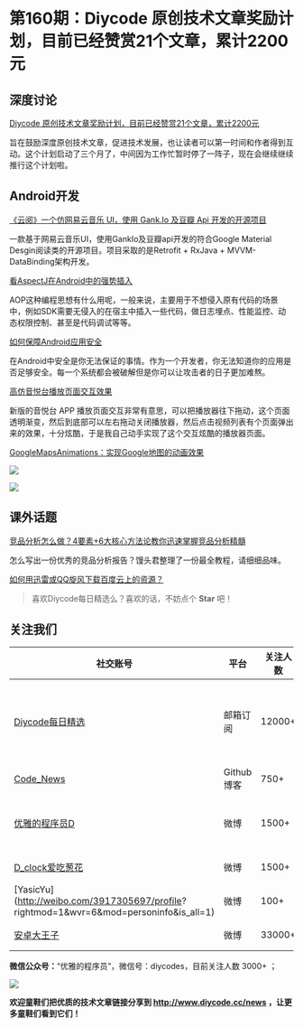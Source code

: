 # 第160期：Diycode 原创技术文章奖励计划，目前已经赞赏21个文章，累计2200元

## 深度讨论

[Diycode 原创技术文章奖励计划，目前已经赞赏21个文章，累计2200元](https://www.diycode.cc/wiki/encouragement)

旨在鼓励深度原创技术文章，促进技术发展，也让读者可以第一时间和作者得到互动。这个计划启动了三个月了，中间因为工作忙暂时停了一阵子，现在会继续继续推行这个计划啦。

## Android开发

[《云阅》一个仿网易云音乐 UI，使用 Gank.Io 及豆瓣 Api 开发的开源项目](https://www.diycode.cc/topics/570)

一款基于网易云音乐UI，使用GankIo及豆瓣api开发的符合Google Material Desgin阅读类的开源项目。项目采取的是Retrofit + RxJava + MVVM-DataBinding架构开发。

[看AspectJ在Android中的强势插入](http://www.jianshu.com/p/5c9f1e8894ec)

AOP这种编程思想有什么用呢，一般来说，主要用于不想侵入原有代码的场景中，例如SDK需要无侵入的在宿主中插入一些代码，做日志埋点、性能监控、动态权限控制、甚至是代码调试等等。

[如何保障Android应用安全](http://www.jianshu.com/p/bcf11bf96c1f)

在Android中安全是你无法保证的事情。作为一个开发者，你无法知道你的应用是否足够安全。每一个系统都会被破解但是你可以让攻击者的日子更加难熬。

[高仿音悦台播放页面交互效果](http://www.jianshu.com/p/3cec604c6609)

新版的音悦台 APP 播放页面交互非常有意思，可以把播放器往下拖动，这个页面透明渐变，然后到底部可以左右拖动关闭播放器，然后点击视频列表有个页面弹出来的效果，十分炫酷，于是我自己动手实现了这个交互炫酷的播放器页面。

[GoogleMapsAnimations：实现Google地图的动画效果](https://github.com/aarsy/GoogleMapsAnimations)

![](https://github.com/aarsy/GoogleMapsAnimations/raw/master/gifs/Sample1.gif)

![](https://github.com/aarsy/GoogleMapsAnimations/raw/master/gifs/Sample4.gif)

## 课外话题

[竞品分析怎么做？4要素+6大核心方法论教你迅速掌握竞品分析精髓](http://mp.weixin.qq.com/s/SqXMpn4-jV3QyHSlQxLA0g)

怎么写出一份优秀的竞品分析报告？馒头君整理了一份最全教程，请细细品味。

[如何用迅雷或QQ旋风下载百度云上的资源？](https://www.zhihu.com/question/22085759)

> 喜欢Diycode每日精选么？喜欢的话，不妨点个 **Star** 吧！

## 关注我们

| 社交账号  |  平台  | 关注人数 | 说明 |
| -------- | -------- | -------- | -------- |
| [Diycode每日精选](http://list.qq.com/cgi-bin/qf_invite?id=d469993d2c888e971c0fbb2309c4d84256968386b126b967)|   邮箱订阅  | 12000+ | 每日分享一次Android、iOS、Swfit技术干货  |
| [Code_News](https://github.com/DiyCodes/code_news) |    Github博客  |750+ | 每日邮件推送列表  |
| [优雅的程序员D](http://weibo.com/u/5891258264) |   微博  | 1500+ | 官方微博，每日分享开源信息  |
| [D_clock爱吃葱花](http://weibo.com/u/2480694892)  |   微博  | 1500+ | 日报发起人  |
|[YasicYu](http://weibo.com/3917305697/profile? rightmod=1&wvr=6&mod=personinfo&is_all=1)  |   微博  | 100+ | 日报发起人  |
|[安卓大王子](http://weibo.com/apkbus/)   |   微博  | 33000+ | 日报发起人  |

**微信公众号：**“优雅的程序员”，微信号：diycodes，目前关注人数 3000+ ；

![](http://upload-images.jianshu.io/upload_images/1846413-b42abfa70f909099.jpg?imageMogr2/auto-orient/strip%7CimageView2/2/w/1240)

**欢迎童鞋们把优质的技术文章链接分享到 http://www.diycode.cc/news ，让更多童鞋们看到它们！**
